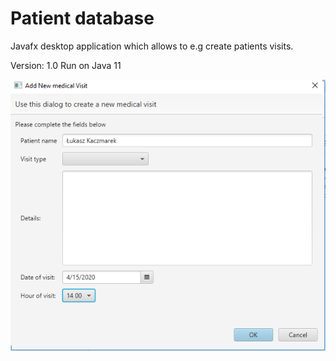 # Patient database
 Javafx desktop application which allows to e.g create patients visits.

Version: 1.0
Run on Java 11

![](https://raw.githubusercontent.com/JacekKaczmarek10/Patient-database/master/ss3.png)
